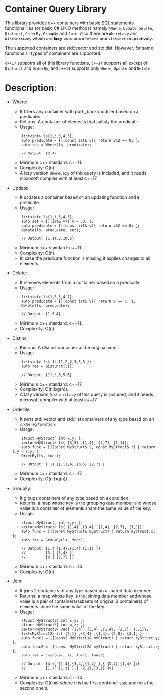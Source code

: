 # Container Query Library
This library provides c++ containers with basic SQL statements functionalities (or basic C# LINQ methods) namely: `Where`, `Update`, `Delete`, `Distinct`, `OrderBy`, `GroupBy` and `Join`. Also there are `WhereLazy` and `DistinctLazy` which are **lazy** versions of `Where` and `Distinct` respectively. 

The supported containers are std::vector and std::list. However, for some functions all types of containers are supported.

`c++17` suppotrs all of this library functions, `c++14` supports all except of `Distinct` and `OrderBy`, and `c++11` supports only `Where`, `Update` and `Delete`.

# Description:
* Where:
	*  It filters any container with push_back modifier based on a predicate. 
	*  Returns: A container of elements that satisfy the predicate.
	*  Usage:
  ```
	  list<int> ls{1,2,3,4,5};
	  auto predicate = [](const int& v){ return v%2 == 0; };
	  auto res = Where(ls, predicate); 
	  
	  // Output: {2,4}
  ```
	*  Minimum c++ standard: c++11.
	*  Complexity: O(n).
	*  A lazy version `WhereLazy` of this query is included, and it needs microsoft compiler with at least c++17.

* Update:
	*  It updates a container based on an updating function and a predicate.
	*  Usage:
  ```
	  list<int> ls{1,2,3,4,5};
	  auto set = [](int& v){ v = 10; };
	  auto predicate = [](const int& v){ return v%2 == 0; };
	  Update(ls, predicate, set);
	  
	  // Output: {1,10,3,10,5}
  ```
	*  Minimum c++ standard: c++11.
	*  Complexity: O(n).
	*  In case the predicate function is missing it applies changes to all elements.

* Delete:
	*  It removes elements from a container based on a predicate.
	*  Usage:
  ```
	  list<int> ls{1,7,3,4,7};
	  auto predicate = [](const int& v){ return v == 7; };
	  Delete(ls, predicate);
	  
	  // Output: {1,3,4}
  ```
	*  Minimum c++ standard: c++11.
	*  Complexity: O(n).
	
* Distinct:
	*  Returns: A distinct container of the original one.
	*  Usage:
  ```
	  list<int> ls{ 11,11,2,2,3,5,6 };
	  auto res = Distinct(ls);
	  
	  // Output: {11,2,3,5,6}
  ```
  	*  Minimum c++ standard: c++17.
	*  Complexity: O(n.log(n)).
  	*  A lazy version `DistinctLazy` of this query is included, and it needs microsoft compiler with at least c++17.
  
* OrderBy:
	*  It sorts std::vector and std::list containers of any type based on an ordering function.
	*  Usage:
  ```
	  struct MyStruct{ int x,y; };
	  vector<MyStruct> ls{ {3,5} ,{1,4}, {2,7}, {1,1}};
	  auto func = [](const MyStruct& l, const MyStruct& r) { return l.y < r.y; };
	  OrderBy(ls, func);
	  
	  // Output: { {1,1},{1,4},{3,5},{2,7} }
  ```
	*  Minimum c++ standard: c++17.
	*  Complexity: O(n.log(n)).
  
* GroupBy:
	*  It groups containers of any type based on a condition.
  *  Returns: a map whose key is the grouping data member and whose value is a container of elements share the same value of the key.
	*  Usage:
  ```
	  struct MyStruct{ int x,y; };
	  vector<MyStruct> ls{ {1,4} ,{3,4} ,{1,4}, {2,7}, {1,1}};
	  auto func = [](const MyStruct& myStruct) { return myStruct.x; };
	  auto res = GroupBy(ls, func);
	  
	  // Output: [1,{ {1,4},{1,4},{1,1} }]
	  //         [3,{ {3,4} }]
	  //         [2,{ {2,7} }]
  ```
	*  Minimum c++ standard: c++14.
	*  Complexity: O(n).
  
* Join:
	*  It joins 2 containers of any type based on a shared data member.
  *  Returns: a map whose key is the joining data member and whose value is a pair of containers(subsets of original 2 containers) of elements share the same value of the key.
	*  Usage:
  ```
	  struct MyStruct1{ int x,y; };
	  struct MyStruct2{ int w,z; };
	  vector<MyStruct1> vec{ {1,4} ,{3,4} ,{1,4}, {2,7}, {1,1}};
	  list<MyStruct2> ls{ {2,1} ,{3,4} ,{1,4}, {2,8}, {3,1} };
	  auto func1 = [](const MyStruct1& myStruct) { return myStruct.y; };
	  auto func2 = [](const MyStruct2& myStruct) { return myStruct.z; };
	  auto res = Join(vec, ls, func1, func2);
	  
	  // Output: [4,<{ {1,4},{3,4},{1,4} },{ {3,4},{1,4} }>]
	  //         [1,<{ {1,1} },{ {2,1},{3,1} }>]
  ```
	*  Minimum c++ standard: c++14.
	*  Complexity: O(n.m) where n is the first container size and m is the second one's.
  
  
